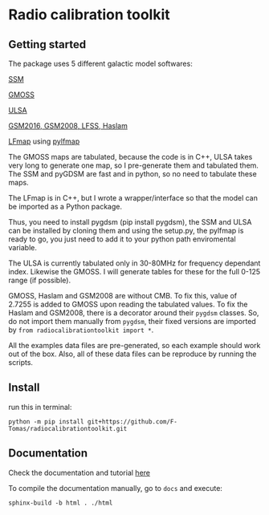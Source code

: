 # Radio calibration toolkit


## Getting started

The package uses 5 different galactic model softwares:

[SSM](http://tianlai.bao.ac.cn/~huangqizhi/)

[GMOSS](https://github.com/mayurisrao/GMOSS)

[ULSA](https://github.com/Yanping-Cong/ULSA/tree/v2.0)

[GSM2016, GSM2008, LFSS, Haslam](https://github.com/telegraphic/pygdsm)

[LFmap](http://www.astro.umd.edu/~emilp/LFmap/LFmap_1.0.tar) using [pylfmap](https://github.com/F-Tomas/pylfmap)


The GMOSS maps are tabulated, because the code is in C++, ULSA takes very long to generate one map, so I pre-generate them and tabulated them. The SSM and pyGDSM are fast and in python, so no need to tabulate these maps.

The LFmap is in C++, but I wrote a wrapper/interface so that the model can be imported as a Python package.

Thus, you need to install pygdsm (pip install pygdsm), the SSM and ULSA can be installed by cloning them and using the setup.py, the pylfmap is ready to go, you just need to add it to your python path enviromental variable.

The ULSA is currently tabulated only in 30-80MHz for frequency dependant index. Likewise the GMOSS. I will generate tables for these for the full 0-125 range (if possible).

GMOSS, Haslam and GSM2008 are without CMB. To fix this, value of 2.7255 is added to GMOSS upon reading the tabulated values. To fix the Haslam and GSM2008, there is a decorator around their `pygdsm` classes. So, do not import them manually from `pygdsm`, their fixed versions are imported by `from radiocalibrationtoolkit import *`.

All the examples data files are pre-generated, so each example should work out of the box. Also, all of these data files can be reproduce by running the scripts.


## Install

run this in terminal:

`python -m pip install git+https://github.com/F-Tomas/radiocalibrationtoolkit.git`

## Documentation

Check the documentation and tutorial [here](https://f-tomas.github.io/radiocalibrationtoolkit/index.html)

To compile the documentation manually, go to `docs` and execute: 

`sphinx-build -b html . ./html`

